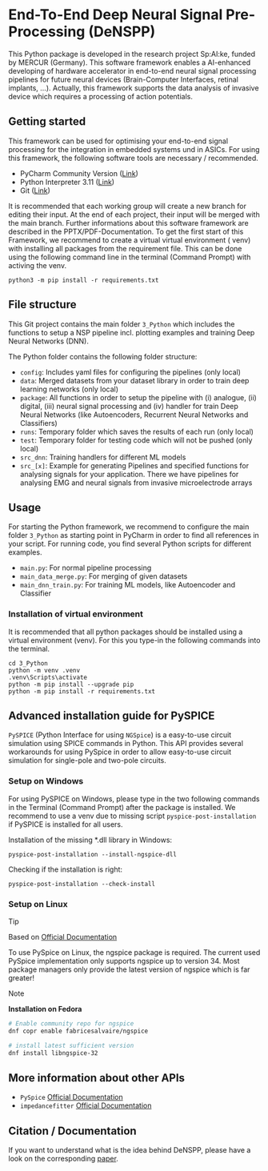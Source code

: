 # End-To-End Deep Neural Signal Pre-Processing (DeNSPP)

This Python package is developed in the research project Sp:AI:ke, funded by MERCUR (Germany). This software framework
enables a AI-enhanced developing of hardware accelerator in end-to-end neural signal processing pipelines for future
neural devices (Brain-Computer Interfaces, retinal implants, ...).
Actually, this framework supports the data analysis of invasive device which requires a processing of action potentials.

## Getting started

This framework can be used for optimising your end-to-end signal processing for the integration in embedded systems und
in ASICs. For using this framework, the following software tools are necessary / recommended.

- PyCharm Community Version ([Link](https://www.jetbrains.com/de-de/pycharm/download/#section=windows))
- Python Interpreter 3.11 ([Link](https://www.python.org/downloads/release/python-3116/))
- Git ([Link](https://git-scm.com/downloads))

It is recommended that each working group will create a new branch for editing their input. At the end of each project,
their input will be merged with the main branch. Further informations about this software framework are described in the
PPTX/PDF-Documentation. To get the first start of this Framework, we recommend to create a virtual virtual environment (
venv) with installing all packages from the requirement file. This can be done using the following command line in the
terminal (Command Prompt) with activing the venv.

````
python3 -m pip install -r requirements.txt
````

## File structure

This Git project contains the main folder `3_Python` which includes the functions to setup a NSP pipeline incl. plotting examples and training Deep Neural Networks (DNN).

The Python folder contains the following folder structure:

- `config`: Includes yaml files for configuring the pipelines (only local)
- `data`: Merged datasets from your dataset library in order to train deep learning networks (only local)
- `package`: All functions in order to setup the pipeline with (i) analogue, (ii) digital, (iii) neural signal
  processing and (iv) handler for train Deep Neural Networks (like Autoencoders, Recurrent Neural Networks and
  Classifiers)
- `runs`: Temporary folder which saves the results of each run (only local)
- `test`: Temporary folder for testing code which will not be pushed (only local)
- `src_dnn`: Training handlers for different ML models
- `src_[x]`: Example for generating Pipelines and specified functions for analysing signals for your application. There
  we have pipelines for analysing EMG and neural signals from invasive microelectrode arrays

## Usage

For starting the Python framework, we recommend to configure the main folder `3_Python` as starting point in PyCharm in
order to find all references in your script. For running code, you find several Python scripts for different examples.
- `main.py`: For normal pipeline processing
- `main_data_merge.py`: For merging of given datasets
- `main_dnn_train.py`: For training ML models, like Autoencoder and Classifier

  
### Installation of virtual environment

It is recommended that all python packages should be installed using a virtual environment (venv). For this you type-in the following commands into the terminal.
````
cd 3_Python
python -m venv .venv
.venv\Scripts\activate
python -m pip install --upgrade pip
python -m pip install -r requirements.txt

````

## Advanced installation guide for PySPICE

`PySPICE` (Python Interface for using `NGSpice`) is a easy-to-use circuit simulation using SPICE commands in Python.
This API provides several workarounds for using PySpice in order to allow easy-to-use circuit simulation for single-pole
and two-pole circuits.

### Setup on Windows

For using PySPICE on Windows, please type in the two following commands in the Terminal (Command Prompt) after the
package is installed. We recommend to use a venv due to missing script `pyspice-post-installation` if PySPICE is
installed for all users.

Installation of the missing *.dll library in Windows:

````
pyspice-post-installation --install-ngspice-dll
````

Checking if the installation is right:

````
pyspice-post-installation --check-install
````

### Setup on Linux

> [!TIP]
> Based on [Official Documentation](https://pyspice.fabrice-salvaire.fr/releases/v1.5/installation.html#on-linux)

To use PySpice on Linux, the ngspice package is required.
The current used PySpice implementation only supports ngspice up to version 34.
Most package managers only provide the latest version of ngspice which is far greater!

> [!NOTE] 
> **Installation on Fedora**
> ```bash
> # Enable community repo for ngspice
> dnf copr enable fabricesalvaire/ngspice
> 
> # install latest sufficient version
> dnf install libngspice-32
> ```

## More information about other APIs
- `PySpice` [Official Documentation](https://pyspice.fabrice-salvaire.fr/releases/v1.5/)
- `impedancefitter` [Official Documentation](https://impedancefitter.readthedocs.io/en/latest/index.html)

## Citation / Documentation
If you want to understand what is the idea behind DeNSPP, please have a look on the corresponding [paper](https://doi.org/10.1515/cdbme-2023-1118).